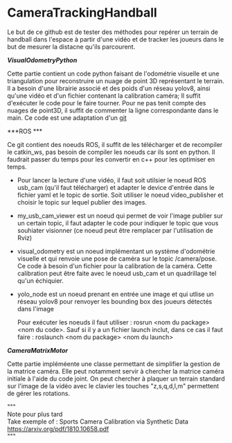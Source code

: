 # CameraTrackingHandball
Le but de ce github est de tester des méthodes pour repérer un terrain de handball dans l'espace à partir d'une vidéo et de tracker les joueurs dans le but de mesurer la distacne qu'ils parcourent.


***VisualOdometryPython***

Cette partie contient un code python faisant de l'odométrie visuelle et une triangulation pour reconstruire un nuage de point 3D représentant le terrain. Il a besoin d'une librairie associé et des poids d'un réseau yolov8, ainsi qu'une vidéo et d'un fichier contenant la calibration caméra; Il suffit d'exécuter le code pour le faire tourner. Pour ne pas tenit compte des nuages de point3D, il suffit de commenter la ligne  correspondante dans le main. Ce code est une adaptation d'un [git](https://github.com/niconielsen32/ComputerVision/tree/master/VisualOdometry)

***ROS ***

Ce git contient des noeuds ROS, il suffit de les télécharger et de recompiler le catkin_ws, pas besoin de compiler les noeuds car ils sont en python. Il faudrait passer du temps pour les convertir en c++ pour les optimiser en temps.

- Pour lancer la lecture d'une vidéo, il faut soit utilsier le noeud ROS usb_cam (qu'il faut télécharger) et adapter le device d'entrée dans le fichier yaml et le topic de sortie. Soit utiliser le noeud video_publisher et choisir le topic sur lequel publier des images. 

- my_usb_cam_viewer est un noeud qui permet de voir l'image publier sur un certain topic, il faut adapter le code pour indiquer le topic que vous souhiater visionner (ce noeud peut être remplacer par l'utilisation de Rviz)

- visual_odometry est un noeud implémentant un système d'odométrie visuelle et qui renvoie une pose de caméra sur le topic /camera/pose. Ce code à besoin d'un fichier pour la calibration de la caméra. Cette calibration peut être faite avec le noeud usb_cam et un quadrillage tel qu'un échiquier. 

- yolo_node est un noeud prenant en entrée une image et qui utlise un réseau yolov8 pour renvoyer les bounding box des joueurs détectés dans l'image




    Pour exécuter les noeuds il faut utiliser : rosrun \<nom du package> \<nom du code>. Sauf si il y a un fichier launch inclut, dans ce cas il faut faire : roslaunch \<nom du package> \<nom du launch>


***CameraMatrixMotor***

Cette partie impléméente une classe permettant de simplifier la gestion de la matrice caméra. Elle peut notamment servir à chercher la matrice caméra initiale à l'aide du code joint. On peut chercher à plaquer un terrain standard sur l'image de la vidéo avec le clavier les touches "z,s,q,d,l,m" permettent de gérer les rotations. 






"""  
Note pour plus tard  
Take exemple of : Sports Camera Calibration via Synthetic Data
https://arxiv.org/pdf/1810.10658.pdf  
"""

